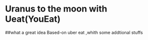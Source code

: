 # Uranus to the moon with Ueat(YouEat)
##what a great idea
Based-on uber eat ,whith some addtional stuffs
